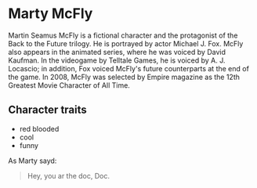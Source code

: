 # Marty McFly

Martin Seamus McFly is a fictional character and the protagonist of the Back to the Future trilogy. 
He is portrayed by actor Michael J. Fox. McFly also appears in the animated series, where he was voiced by David Kaufman. 
In the videogame by Telltale Games, he is voiced by A. J. Locascio; in addition, Fox voiced McFly's future counterparts 
at the end of the game. In 2008, McFly was selected by Empire magazine as the 12th Greatest Movie Character of All Time.

## Character traits
* red blooded
* cool
* funny

As Marty sayd:
> Hey, you ar the doc, Doc.
